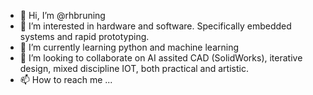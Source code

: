- 👋 Hi, I’m @rhbruning
- 👀 I’m interested in hardware and software.  Specifically embedded systems and rapid prototyping.
- 🌱 I’m currently learning python and machine learning
- 💞️ I’m looking to collaborate on AI assited CAD (SolidWorks), iterative design, mixed discipline IOT, both practical and artistic.
- 📫 How to reach me ...

<!---
rhbruning/rhbruning is a ✨ special ✨ repository because its `README.md` (this file) appears on your GitHub profile.
You can click the Preview link to take a look at your changes.
--->
